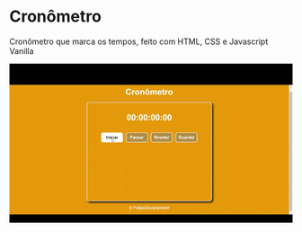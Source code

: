 # Cronômetro

Cronômetro que marca os tempos, feito com HTML, CSS e Javascript Vanilla

<img src="./gif/cronometroGIF.gif" alt="Gif demonstração do projeto" />
